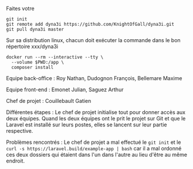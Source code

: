 Faites votre 
```
git init
git remote add dyna3i https://github.com/KnightOfGall/dyna3i.git
git pull dyna3i master
```
Sur sa distribution linux, chacun doit exécuter la commande dans le bon répertoire xxx/dyna3i
```
docker run --rm --interactive --tty \
  --volume $PWD:/app \
  composer install
  ```
Equipe back-office :
Roy Nathan, Dudognon François, Bellemare Maxime

Equipe front-end :
Emonet Julian, Saguez Arthur

Chef de projet : 
Couillebault Gatien

Différentes étapes :
Le chef de projet initialise tout pour donner accès aux deux équipes.
Quand les deux équipes ont le prit le projet sur Git et 
que le Laravel est installé sur leurs postes, elles se lancent sur leur partie respective.

Problèmes rencontrés :
Le chef de projet a mal effectué le ```git init``` et le ```curl -s https://laravel.build/example-app | bash``` car il a mal ordonné ces deux dossiers qui étaient dans l'un dans l'autre au lieu d'être au même endroit.
